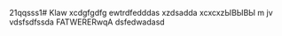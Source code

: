 21qqsss1# Klaw
xcdgfgdfg
ewtrdfedddas
xzdsadda
xcxcxzЫВЫВЫ
m jv
vdsfsdfssda
FATWERERwqA
dsfedwadasd
